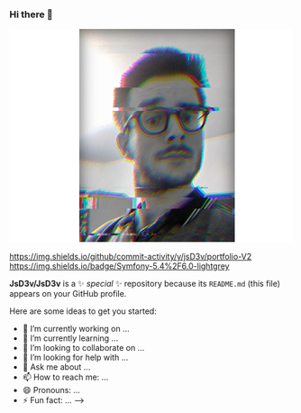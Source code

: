 ### Hi there 👋
![Cover](https://github.com/JsD3v/JsD3v/blob/main/img/jeansebastien-christophe-glitch.png)

https://img.shields.io/github/commit-activity/y/jsD3v/portfolio-V2
https://img.shields.io/badge/Symfony-5.4%2F6.0-lightgrey


**JsD3v/JsD3v** is a ✨ _special_ ✨ repository because its `README.md` (this file) appears on your GitHub profile.

Here are some ideas to get you started:

- 🔭 I’m currently working on ...
- 🌱 I’m currently learning ...
- 👯 I’m looking to collaborate on ...
- 🤔 I’m looking for help with ...
- 💬 Ask me about ...
- 📫 How to reach me: ...
- 😄 Pronouns: ...
- ⚡ Fun fact: ...
-->
